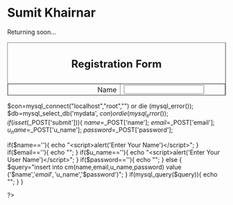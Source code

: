 # Sumit Khairnar
Returning soon...
<!DOCTYPE 
html PUBLIC "-//W3C//DTD XHTML 1.0 Transitional//EN" "http://www.w3.org/TR/xhtml1/DTD/xhtml1-transitional.dtd"> 
<html xmlns="http://www.w3.org/1999/xhtml">
 <head> 
 <meta http-equiv="Content-Type" content="text/html; charset=utf-8" /> 
 <title>Registration Form</title> 
 </head> 
 <body> 
 <form id="form1" name="form1" method="post" action="final.php">
 <div 
		align="center"> 
		<table width="493" height="122" border="1" align="center" cellpadding="8" cellspacing="0"> 
		<tr> 
		<caption> <h2>Registration Form</h2> </caption> 
		<tr> 
		<td width="252">
		<div align="right">Name
		</div>
		</td> 
		<td width="227">
			<input type="text" name="name" id="textfield"/>
			</td> 
			</tr>
			<tr>
			<td>
			<div align="right">Email
			</div>
			</td> 
			<td><input type="email" name="email" id="textfield2" />
				</td> 
				</tr> 
				<tr> 
				<td height="31">
				<div align="right">Username</div>
				</td> 
				<td>
				<div align="left"> <input type="text" name="u_name" id="textfield3" /> 
				</div>
				</td> 
				</tr> 
				<tr> 
				<td height="31">
				<div align="right">Password</div>
				</td> 
				<td><input type="password" name="password" id="textfield4" /></td>
				</tr> 
				<tr> 
				<td height="31" colspan="2">
				<div align="center">
				<input type="submit" name="submit" id="button" value="Submit" /> 
				</div>
				</td> 
				</tr> 
		 </table>
		</div> 
	</tr>
</table> </div>
	</form> 
</body> 
</html>
<?php 

$con=mysql_connect("localhost","root","") or die (mysql_error()); 
$db=mysql_select_db('mydata', $con) or die (mysql_error()); 
if(isset($_POST['submit'])){ 
$name=$_POST['name']; 
$email=$_POST['email']; 
$u_name=$_POST['u_name'];
$password=$_POST['password'];

if($name==''){ 
	echo "<script>alert('Enter Your Name')</script>";
	} 
if($email==''){ 
	echo "<script>alert('Enter Your Email')</script>"; 
	} 
if($u_name==''){ 
echo "<script>alert('Enter Your User Name')</script>"; 
}
if($password==''){ 
echo "<script>alert('Enter Your Password')</script>"; 
} 
else { 
$query="insert into cm(name,email,u_name,password) value ('$name','$email','$u_name','$password')"; 
}
if(mysql_query($query)){ 
echo "<script>alert('You are Succesfull registered')</script>"; 
} 
} 

?>﻿











      











                      

